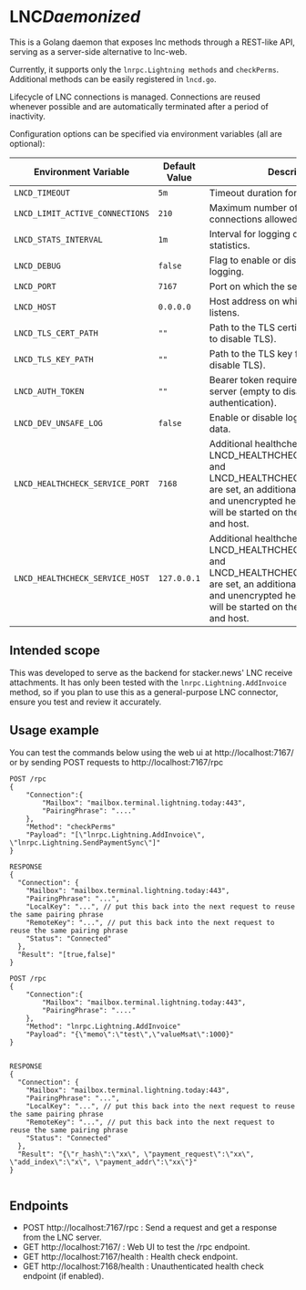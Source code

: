 # LNC*Daemonized* 

This is a Golang daemon that exposes lnc methods through a REST-like API, serving as a server-side alternative to lnc-web.

Currently, it supports only the `lnrpc.Lightning methods` and `checkPerms`.
Additional methods can be easily registered in `lncd.go`.

Lifecycle of LNC connections is managed. Connections are reused whenever possible and are automatically terminated after a period of inactivity.

Configuration options can be specified via environment variables (all are optional):


| Environment Variable    | Default Value   | Description                                                                 |
|-------------------------|-----------------|-----------------------------------------------------------------------------|
| `LNCD_TIMEOUT`           | `5m` | Timeout duration for connections.                                           |
| `LNCD_LIMIT_ACTIVE_CONNECTIONS` | `210`           | Maximum number of active connections allowed.                               |
| `LNCD_STATS_INTERVAL`    | `1m` | Interval for logging connection pool statistics.                            |
| `LNCD_DEBUG`             | `false`         | Flag to enable or disable debug logging.                                    |
| `LNCD_PORT`     | `7167`          | Port on which the  server listens.                                  |
| `LNCD_HOST`     | `0.0.0.0`       | Host address on which the server listens.                          |
| `LNCD_TLS_CERT_PATH`    | `""`            | Path to the TLS certificate file (empty to disable TLS).                   |
| `LNCD_TLS_KEY_PATH`     | `""`            | Path to the TLS key file (empty to disable TLS).                           |
| `LNCD_AUTH_TOKEN`       | `""`            | Bearer token required to access the server (empty to disable authentication). |
| `LNCD_DEV_UNSAFE_LOG`    | `false`         | Enable or disable logging of sensitive data.                       |
| `LNCD_HEALTHCHECK_SERVICE_PORT`    | `7168`         | Additional healthcheck service port. If LNCD_HEALTHCHECK_SERVICE_PORT and LNCD_HEALTHCHECK_SERVICE_HOST are set, an additional unauthenticated and unencrypted healthcheck service will be started on the specified port and host. |
| `LNCD_HEALTHCHECK_SERVICE_HOST`    | `127.0.0.1`        | Additional healthcheck service host. If LNCD_HEALTHCHECK_SERVICE_PORT and LNCD_HEALTHCHECK_SERVICE_HOST are set, an additional unauthenticated and unencrypted healthcheck service will be started on the specified port and host. |


## Intended scope

This was developed to serve as the backend for stacker.news' LNC receive attachments. 
It has only been tested with the `lnrpc.Lightning.AddInvoice` method, so if you plan to use this as a general-purpose LNC connector, ensure you test and review it accurately.


## Usage example

You can test the commands below using the web ui at http://localhost:7167/ or by sending POST requests to http://localhost:7167/rpc

```
POST /rpc
{
    "Connection":{
        "Mailbox": "mailbox.terminal.lightning.today:443",
        "PairingPhrase": "...."        
    },
	"Method": "checkPerms"
	"Payload": "[\"lnrpc.Lightning.AddInvoice\", \"lnrpc.Lightning.SendPaymentSync\"]" 
}

RESPONSE 
{
  "Connection": {
    "Mailbox": "mailbox.terminal.lightning.today:443",
    "PairingPhrase": "...",
    "LocalKey": "...", // put this back into the next request to reuse the same pairing phrase
    "RemoteKey": "...", // put this back into the next request to reuse the same pairing phrase
    "Status": "Connected"
  },
  "Result": "[true,false]"
}

```

```
POST /rpc
{
    "Connection":{
        "Mailbox": "mailbox.terminal.lightning.today:443",
        "PairingPhrase": "...."        
    },
	"Method": "lnrpc.Lightning.AddInvoice"
	"Payload": "{\"memo\":\"test\",\"valueMsat\":1000}"
}


RESPONSE
{
  "Connection": {
    "Mailbox": "mailbox.terminal.lightning.today:443",
    "PairingPhrase": "...",
    "LocalKey": "...", // put this back into the next request to reuse the same pairing phrase
    "RemoteKey": "...", // put this back into the next request to reuse the same pairing phrase
    "Status": "Connected"
  },
  "Result": "{\"r_hash\":\"xx\", \"payment_request\":\"xx\", \"add_index\":\"x\", \"payment_addr\":\"xx\"}"
}


```


## Endpoints

- POST http://localhost:7167/rpc : Send a request and get a response from the LNC server.
- GET http://localhost:7167/ : Web UI to test the /rpc endpoint.
- GET http://localhost:7167/health : Health check endpoint.
- GET http://localhost:7168/health : Unauthenticated health check endpoint (if enabled).
